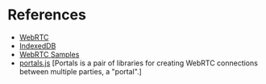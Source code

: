 # References

- [WebRTC](https://webrtc.org/)
- [IndexedDB](https://developer.mozilla.org/en-US/docs/Web/API/IndexedDB_API)
- [WebRTC Samples](https://webrtc.github.io/samples/)
- [portals.js](https://github.com/digitalinteraction/portals)
[Portals is a pair of libraries for creating WebRTC connections between multiple parties, a "portal".]

